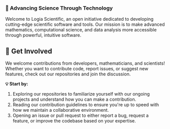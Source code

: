 ### 🚀 Advancing Science Through Technology
Welcome to Logia Scientific, an open initiative dedicated to developing cutting-edge scientific software and tools. Our mission is to make advanced mathematics, computational science, and data analysis more accessible through powerful, intuitive software.

## 📢 Get Involved
We welcome contributions from developers, mathematicians, and scientists! Whether you want to contribute code, report issues, or suggest new features, check out our repositories and join the discussion.

**💡 Start by:**
1. Exploring our repositories to familiarize yourself with our ongoing projects and understand how you can make a contribution.
2. Reading our contribution guidelines to ensure you're up to speed with how we maintain a collaborative environment.
3. Opening an issue or pull request to either report a bug, request a feature, or improve the codebase based on your expertise.
